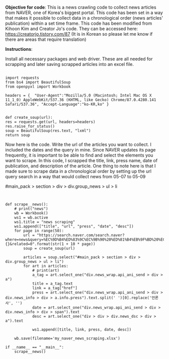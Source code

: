 **Objective for code**: This is a news crawling code to collect news articles from NAVER, one of Korea's biggest portal. This code has been set in a way that makes it possible to collect data in a chronological order (news articles' publication) within a set time frame. This code has been modified from Kihoon Kim and Creator Jo's code. They can be accessed here: https://creatorjo.tistory.com/87 (It is in Korean so please let me know if there are areas that require translation)


**Instructions**:

Install all necessary packages and web driver. These are all needed for scrapping and later saving scrapped articles into an excel file.

```

import requests
from bs4 import BeautifulSoup
from openpyxl import Workbook

headers = {  "User-Agent":"Mozilla/5.0 (Macintosh; Intel Mac OS X 11_1_0) AppleWebKit/537.36 (KHTML, like Gecko) Chrome/87.0.4280.141 Safari/537.36", "Accept-Language":"ko-KR,ko" }


def create_soup(url):
res = requests.get(url, headers=headers)
res.raise_for_status()
soup = BeautifulSoup(res.text, "lxml")
return soup

```

Now here is the code. Write the url of the articles you want to collect. I included the dates and the query in mine. Since NAVER updates its page frequently, it is important to be able to find and select the elements you want to scrape. In this code, I scrapped the title, link, press name, date of publication, and description of the article. One thing to note here is that I made sure to scrape data in a chronological order by setting up the url query search in a way that would collect news from 05-07 to 05-09

#main_pack > section > div > div.group_news > ul > li

```


def scrape__news():
    # print("news")
    wb = Workbook()
    ws1 = wb.active
    ws1.title = "news scraping"
    ws1.append(["title", "url", "press", "date", "desc"])
    for page in range(50):
        url = "https://search.naver.com/search.naver?where=news&query=%EC%9D%B4%ED%83%9C%EC%9B%90%20%ED%81%B4%EB%9F%BD%20%EC%BD%94%EB%A1%9C%EB%82%98&sm=tab_opt&sort=0&photo=0&field=0&reporter_article=&pd=3&ds=2020.05.07&de=2020.05.07&docid=&nso=so%3Ar%2Cp%3Afrom20200507to20200509%2Ca%3Aall&mynews=0&refresh_start={}&related=0".format(str(1 + 10 * page))
        soup = create_soup(url)

        articles = soup.select("#main_pack > section > div > div.group_news > ul > li")
        for art in articles:
            # print(art)
            a_tag = art.select_one("div.news_wrap.api_ani_send > div > a")
            title = a_tag.text
            link = a_tag["href"]
            press = art.select_one("div.news_wrap.api_ani_send > div > div.news_info > div > a.info.press").text.split(' ')[0].replace('언론사', '')
            date = art.select_one("div.news_wrap.api_ani_send > div > div.news_info > div > span").text
            desc = art.select_one("div > div > div.news_dsc > div > a").text

            ws1.append([title, link, press, date, desc])

    wb.save(filename='my_naver_news_scraping.xlsx')

if __name__ == "__main__":
    scrape__news()

```
